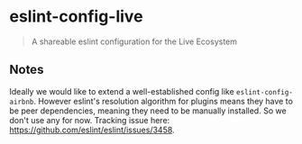 # eslint-config-live

> A shareable eslint configuration for the Live Ecosystem

## Notes

Ideally we would like to extend a well-established config like `eslint-config-airbnb`. However eslint's resolution algorithm for plugins means they have to be peer dependencies, meaning they need to be manually installed. So we don't use any for now. Tracking issue here: https://github.com/eslint/eslint/issues/3458.
